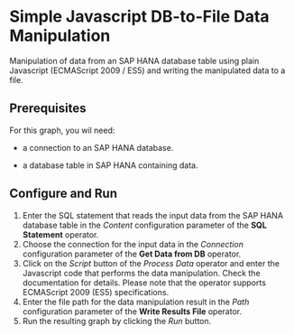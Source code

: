 <!-- loio7ae76bfcceba4fb0af22e991880e3fee -->

# Simple Javascript DB-to-File Data Manipulation

Manipulation of data from an SAP HANA database table using plain Javascript \(ECMAScript 2009 / ES5\) and writing the manipulated data to a file.



## Prerequisites

For this graph, you wil need:

-   a connection to an SAP HANA database.

-   a database table in SAP HANA containing data.




<a name="loio7ae76bfcceba4fb0af22e991880e3fee__section_n2y_vyw_zkb"/>

## Configure and Run

1.  Enter the SQL statement that reads the input data from the SAP HANA database table in the *Content* configuration parameter of the **SQL Statement** operator.
2.  Choose the connection for the input data in the *Connection* configuration parameter of the **Get Data from DB** operator.
3.  Click on the *Script* button of the *Process Data* operator and enter the Javascript code that performs the data manipulation. Check the documentation for details. Please note that the operator supports ECMAScript 2009 \(ES5\) specifications.
4.  Enter the file path for the data manipulation result in the *Path* configuration parameter of the **Write Results File** operator.
5.  Run the resulting graph by clicking the *Run* button.

